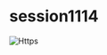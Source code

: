 # session1114

![Https](https://github.com/user-attachments/assets/27de43ad-fb52-4207-933e-14a2acec48b4)
